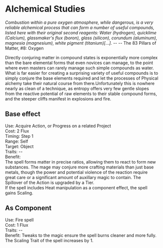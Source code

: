 # Alchemical Studies

*Combustion within a pure oxygen atmosphere, while dangerous, is a very reliable alchemical process that can form a number of useful compounds, listed here with their original second reagents: Water (hydrogen), quicklime (Calcium), glassmaker's flux (boron), glass (silicon), corundum (aluminum), magnesia (magnesium), white pigment (titanium)[...].*
-- -- The 83 Pillars of Matter, #8: Oxygen

Directly conjuring matter in compound states is exponentially more complex than the bare elemental forms that even novices can manage, to the point where even masters can rarely manage such simple compounds as water. What is far easier for creating a surprising variety of useful compounds is to simply conjure the base elements required and let the processes of Physical alchemy take their natural course from there.Unfortunately this is nowhere nearly as clean of a technique, as entropy offers very few gentle slopes from the reactive potential of raw elements to their stable compound forms, and the steeper cliffs manifest in explosions and fire.

## Base effect
Use: Acquire Action, or Progress on a related Project  
Cost: 2 Flux  
Timing: Step 1  
Range: Self  
Target: Object  
Traits: --  
Benefit:  
The spell forms matter in precise ratios, allowing them to react to form new substances. The mage may conjure more crafting materials than just base metals, though the power and potential violence of the reaction require great care or a significant amount of auxillary magic to contain. The Spillover of the Action is upgraded by a Tier.  
If the spell includes Heat manipulation as a component effect, the spell gains Scaling.

## As Component
Use: Fire spell  
Cost: 1 Flux  
Traits: --  
Benefit: Tweaks to the magic ensure the spell burns cleaner and more fully. The Scaling Trait of the spell increases by 1.